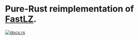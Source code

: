 # Pure-Rust reimplementation of [FastLZ](https://github.com/ariya/FastLZ).

[![docs.rs](https://img.shields.io/docsrs/fastlz-rs)](https://docs.rs/fastlz-rs/latest/fastlz_rs/)
